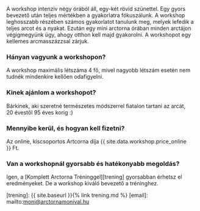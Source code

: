 A workshop intenzív négy órából áll, egy-két rövid szünettel. Egy
gyors bevezető után teljes mértékben a gyakorlatra fókuszálunk. A
workshop leghosszabb részében számos gyakorlatot tanulunk meg, melyek
lefedik a teljes arcot és a nyakat. Ezután egy mini arctorna órában
minden arctájon végigmegyünk úgy, ahogy otthon kell majd gyakorolni. A
workshopot egy kellemes arcmasszázzsal&nbsp;zárjuk.

### Hányan vagyunk a&nbsp;workshopon?

A workshop maximális létszáma 4 fő, mivel nagyobb létszám esetén nem
tudnék mindenkire kellően&nbsp;odafigyelni.

### Kinek ajánlom a&nbsp;workshopot?

Bárkinek, aki szeretné természetes módszerrel fiatalon tartani az
arcát, 20&nbsp;évestől <span class="u-NoWrap">95&nbsp;éves korig :)</span>

### Mennyibe kerül, és hogyan kell fizetni?

Az online, kiscsoportos Artcorna díja {{
site.data.workshop.price_online }}&nbsp;Ft. 

### Van a workshopnál gyorsabb és hatékonyabb&nbsp;megoldás?

Igen, a [Komplett Arctorna Tréninggel][trening]
gyorsabban érhetsz el eredményeket. De a workshop kiváló bevezető
a tréninghez.


[trening]: {{ site.baseurl }}{% link trening.md %}
[email]: mailto:moni@arctornamonival.hu
